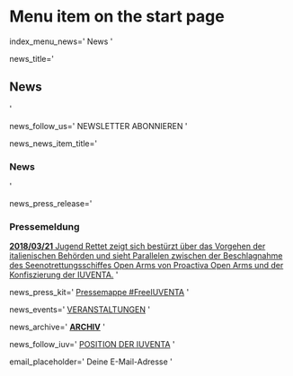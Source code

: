 # Menu item on the start page
index_menu_news='
News
'

news_title='
## News
'

news_follow_us='
NEWSLETTER ABONNIEREN
'

news_news_item_title='
### News
'

news_press_release='
### Pressemeldung

[**2018/03/21** Jugend Rettet zeigt sich bestürzt über das Vorgehen der italienischen Behörden und sieht Parallelen zwischen der Beschlagnahme des Seenotrettungsschiffes Open Arms von Proactiva Open Arms und der Konfiszierung der IUVENTA.](../f/files/180321_PM_DE.pdf) 
'

news_press_kit='
[Pressemappe #FreeIUVENTA](./press)
'

news_events='
[VERANSTALTUNGEN](https://www.facebook.com/pg/JugendRettet/events/)
'

news_archive='
**[ARCHIV](./archive)**
'

news_follow_iuv='
[POSITION DER IUVENTA](./mission#current)
'

email_placeholder='
Deine E-Mail-Adresse
'
